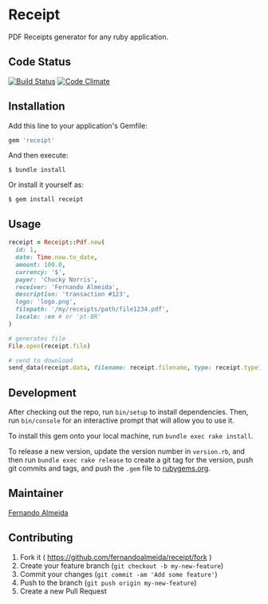 # Receipt

PDF Receipts generator for any ruby application.

## Code Status

[![Build Status](https://travis-ci.org/fernandoalmeida/receipt.svg)](https://travis-ci.org/fernandoalmeida/receipt)
[![Code Climate](https://codeclimate.com/github/fernandoalmeida/receipt/badges/gpa.svg)](https://codeclimate.com/github/fernandoalmeida/receipt)

## Installation

Add this line to your application's Gemfile:

```ruby
gem 'receipt'
```

And then execute:

    $ bundle install

Or install it yourself as:

    $ gem install receipt

## Usage

```ruby
receipt = Receipt::Pdf.new(
  id: 1,
  date: Time.now.to_date,
  amount: 100.0,
  currency: '$',
  payer: 'Chucky Norris',
  receiver: 'Fernando Almeida',
  description: 'transaction #123',
  logo: 'logo.png',
  filepath: '/my/receipts/path/file1234.pdf',
  locale: :en # or 'pt-BR'
)

# generates file
File.open(receipt.file)

# send to download
send_data(receipt.data, filename: receipt.filename, type: receipt.type)
```

## Development

After checking out the repo, run `bin/setup` to install dependencies.
Then, run `bin/console` for an interactive prompt that will allow you to use it. 

To install this gem onto your local machine, run `bundle exec rake install`.

To release a new version, update the version number in `version.rb`, and then
run `bundle exec rake release` to create a git tag for the version,
push git commits and tags, and push the `.gem` file to
[rubygems.org](https://rubygems.org).

## Maintainer

[Fernando Almeida](http://fernandoalmeida.net)

## Contributing

1. Fork it ( https://github.com/fernandoalmeida/receipt/fork )
2. Create your feature branch (`git checkout -b my-new-feature`)
3. Commit your changes (`git commit -am 'Add some feature'`)
4. Push to the branch (`git push origin my-new-feature`)
5. Create a new Pull Request
